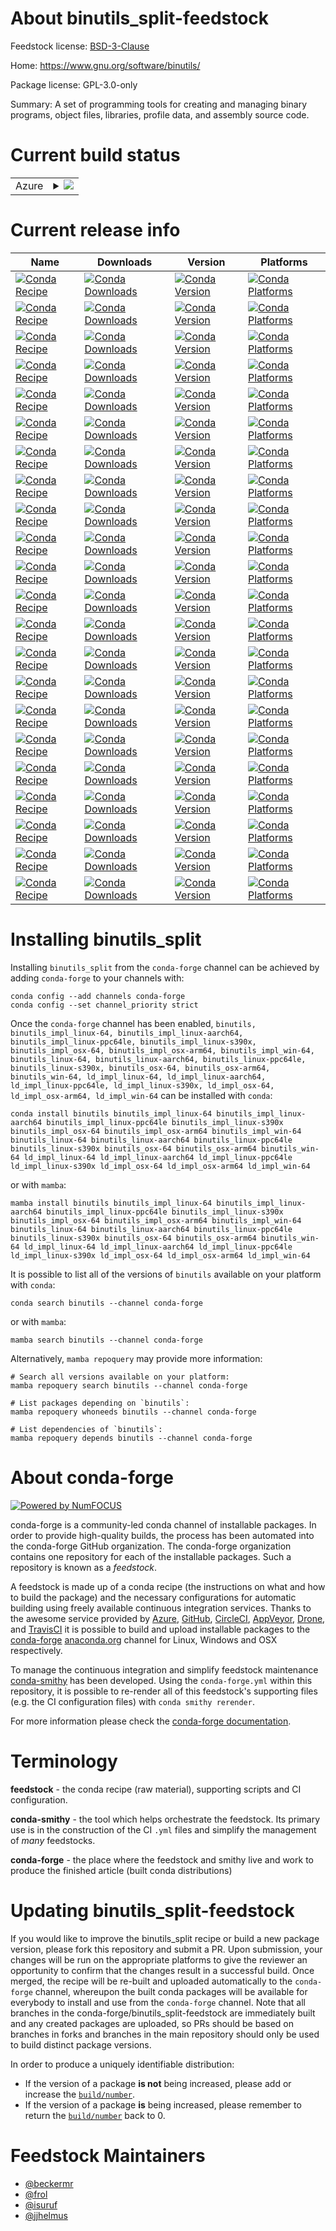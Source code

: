 About binutils_split-feedstock
==============================

Feedstock license: [BSD-3-Clause](https://github.com/conda-forge/binutils-feedstock/blob/main/LICENSE.txt)

Home: https://www.gnu.org/software/binutils/

Package license: GPL-3.0-only

Summary: A set of programming tools for creating and managing binary programs, object files,
libraries, profile data, and assembly source code.


Current build status
====================


<table>
    
  <tr>
    <td>Azure</td>
    <td>
      <details>
        <summary>
          <a href="https://dev.azure.com/conda-forge/feedstock-builds/_build/latest?definitionId=3695&branchName=main">
            <img src="https://dev.azure.com/conda-forge/feedstock-builds/_apis/build/status/binutils-feedstock?branchName=main">
          </a>
        </summary>
        <table>
          <thead><tr><th>Variant</th><th>Status</th></tr></thead>
          <tbody><tr>
              <td>linux_64_cross_target_platformlinux-64ctng_vendorconda_cos6tripletx86_64-conda-linux-gnu</td>
              <td>
                <a href="https://dev.azure.com/conda-forge/feedstock-builds/_build/latest?definitionId=3695&branchName=main">
                  <img src="https://dev.azure.com/conda-forge/feedstock-builds/_apis/build/status/binutils-feedstock?branchName=main&jobName=linux&configuration=linux%20linux_64_cross_target_platformlinux-64ctng_vendorconda_cos6tripletx86_64-conda-linux-gnu" alt="variant">
                </a>
              </td>
            </tr><tr>
              <td>linux_64_cross_target_platformlinux-aarch64ctng_vendorconda_cos7tripletaarch64-conda-linux-gnu</td>
              <td>
                <a href="https://dev.azure.com/conda-forge/feedstock-builds/_build/latest?definitionId=3695&branchName=main">
                  <img src="https://dev.azure.com/conda-forge/feedstock-builds/_apis/build/status/binutils-feedstock?branchName=main&jobName=linux&configuration=linux%20linux_64_cross_target_platformlinux-aarch64ctng_vendorconda_cos7tripletaarch64-conda-linux-gnu" alt="variant">
                </a>
              </td>
            </tr><tr>
              <td>linux_64_cross_target_platformlinux-ppc64lectng_vendorconda_cos7tripletpowerpc64le-conda-linux-gnu</td>
              <td>
                <a href="https://dev.azure.com/conda-forge/feedstock-builds/_build/latest?definitionId=3695&branchName=main">
                  <img src="https://dev.azure.com/conda-forge/feedstock-builds/_apis/build/status/binutils-feedstock?branchName=main&jobName=linux&configuration=linux%20linux_64_cross_target_platformlinux-ppc64lectng_vendorconda_cos7tripletpowerpc64le-conda-linux-gnu" alt="variant">
                </a>
              </td>
            </tr><tr>
              <td>linux_64_cross_target_platformlinux-s390xctng_vendorconda_cos7triplets390x-conda-linux-gnu</td>
              <td>
                <a href="https://dev.azure.com/conda-forge/feedstock-builds/_build/latest?definitionId=3695&branchName=main">
                  <img src="https://dev.azure.com/conda-forge/feedstock-builds/_apis/build/status/binutils-feedstock?branchName=main&jobName=linux&configuration=linux%20linux_64_cross_target_platformlinux-s390xctng_vendorconda_cos7triplets390x-conda-linux-gnu" alt="variant">
                </a>
              </td>
            </tr><tr>
              <td>linux_64_cross_target_platformosx-64ctng_vendornonetripletx86_64-apple-darwin13.4.0</td>
              <td>
                <a href="https://dev.azure.com/conda-forge/feedstock-builds/_build/latest?definitionId=3695&branchName=main">
                  <img src="https://dev.azure.com/conda-forge/feedstock-builds/_apis/build/status/binutils-feedstock?branchName=main&jobName=linux&configuration=linux%20linux_64_cross_target_platformosx-64ctng_vendornonetripletx86_64-apple-darwin13.4.0" alt="variant">
                </a>
              </td>
            </tr><tr>
              <td>linux_64_cross_target_platformosx-arm64ctng_vendornonetripletarm64-apple-darwin20.0.0</td>
              <td>
                <a href="https://dev.azure.com/conda-forge/feedstock-builds/_build/latest?definitionId=3695&branchName=main">
                  <img src="https://dev.azure.com/conda-forge/feedstock-builds/_apis/build/status/binutils-feedstock?branchName=main&jobName=linux&configuration=linux%20linux_64_cross_target_platformosx-arm64ctng_vendornonetripletarm64-apple-darwin20.0.0" alt="variant">
                </a>
              </td>
            </tr><tr>
              <td>linux_64_cross_target_platformwin-64ctng_vendornonetripletx86_64-w64-mingw32</td>
              <td>
                <a href="https://dev.azure.com/conda-forge/feedstock-builds/_build/latest?definitionId=3695&branchName=main">
                  <img src="https://dev.azure.com/conda-forge/feedstock-builds/_apis/build/status/binutils-feedstock?branchName=main&jobName=linux&configuration=linux%20linux_64_cross_target_platformwin-64ctng_vendornonetripletx86_64-w64-mingw32" alt="variant">
                </a>
              </td>
            </tr><tr>
              <td>linux_aarch64_cross_target_platformlinux-64ctng_vendorconda_cos6tripletx86_64-conda-linux-gnu</td>
              <td>
                <a href="https://dev.azure.com/conda-forge/feedstock-builds/_build/latest?definitionId=3695&branchName=main">
                  <img src="https://dev.azure.com/conda-forge/feedstock-builds/_apis/build/status/binutils-feedstock?branchName=main&jobName=linux&configuration=linux%20linux_aarch64_cross_target_platformlinux-64ctng_vendorconda_cos6tripletx86_64-conda-linux-gnu" alt="variant">
                </a>
              </td>
            </tr><tr>
              <td>linux_aarch64_cross_target_platformlinux-aarch64ctng_vendorconda_cos7tripletaarch64-conda-linux-gnu</td>
              <td>
                <a href="https://dev.azure.com/conda-forge/feedstock-builds/_build/latest?definitionId=3695&branchName=main">
                  <img src="https://dev.azure.com/conda-forge/feedstock-builds/_apis/build/status/binutils-feedstock?branchName=main&jobName=linux&configuration=linux%20linux_aarch64_cross_target_platformlinux-aarch64ctng_vendorconda_cos7tripletaarch64-conda-linux-gnu" alt="variant">
                </a>
              </td>
            </tr><tr>
              <td>linux_aarch64_cross_target_platformlinux-ppc64lectng_vendorconda_cos7tripletpowerpc64le-conda-linux-gnu</td>
              <td>
                <a href="https://dev.azure.com/conda-forge/feedstock-builds/_build/latest?definitionId=3695&branchName=main">
                  <img src="https://dev.azure.com/conda-forge/feedstock-builds/_apis/build/status/binutils-feedstock?branchName=main&jobName=linux&configuration=linux%20linux_aarch64_cross_target_platformlinux-ppc64lectng_vendorconda_cos7tripletpowerpc64le-conda-linux-gnu" alt="variant">
                </a>
              </td>
            </tr><tr>
              <td>linux_aarch64_cross_target_platformlinux-s390xctng_vendorconda_cos7triplets390x-conda-linux-gnu</td>
              <td>
                <a href="https://dev.azure.com/conda-forge/feedstock-builds/_build/latest?definitionId=3695&branchName=main">
                  <img src="https://dev.azure.com/conda-forge/feedstock-builds/_apis/build/status/binutils-feedstock?branchName=main&jobName=linux&configuration=linux%20linux_aarch64_cross_target_platformlinux-s390xctng_vendorconda_cos7triplets390x-conda-linux-gnu" alt="variant">
                </a>
              </td>
            </tr><tr>
              <td>linux_aarch64_cross_target_platformosx-64ctng_vendornonetripletx86_64-apple-darwin13.4.0</td>
              <td>
                <a href="https://dev.azure.com/conda-forge/feedstock-builds/_build/latest?definitionId=3695&branchName=main">
                  <img src="https://dev.azure.com/conda-forge/feedstock-builds/_apis/build/status/binutils-feedstock?branchName=main&jobName=linux&configuration=linux%20linux_aarch64_cross_target_platformosx-64ctng_vendornonetripletx86_64-apple-darwin13.4.0" alt="variant">
                </a>
              </td>
            </tr><tr>
              <td>linux_aarch64_cross_target_platformosx-arm64ctng_vendornonetripletarm64-apple-darwin20.0.0</td>
              <td>
                <a href="https://dev.azure.com/conda-forge/feedstock-builds/_build/latest?definitionId=3695&branchName=main">
                  <img src="https://dev.azure.com/conda-forge/feedstock-builds/_apis/build/status/binutils-feedstock?branchName=main&jobName=linux&configuration=linux%20linux_aarch64_cross_target_platformosx-arm64ctng_vendornonetripletarm64-apple-darwin20.0.0" alt="variant">
                </a>
              </td>
            </tr><tr>
              <td>linux_aarch64_cross_target_platformwin-64ctng_vendornonetripletx86_64-w64-mingw32</td>
              <td>
                <a href="https://dev.azure.com/conda-forge/feedstock-builds/_build/latest?definitionId=3695&branchName=main">
                  <img src="https://dev.azure.com/conda-forge/feedstock-builds/_apis/build/status/binutils-feedstock?branchName=main&jobName=linux&configuration=linux%20linux_aarch64_cross_target_platformwin-64ctng_vendornonetripletx86_64-w64-mingw32" alt="variant">
                </a>
              </td>
            </tr><tr>
              <td>linux_ppc64le_cross_target_platformlinux-64ctng_vendorconda_cos6tripletx86_64-conda-linux-gnu</td>
              <td>
                <a href="https://dev.azure.com/conda-forge/feedstock-builds/_build/latest?definitionId=3695&branchName=main">
                  <img src="https://dev.azure.com/conda-forge/feedstock-builds/_apis/build/status/binutils-feedstock?branchName=main&jobName=linux&configuration=linux%20linux_ppc64le_cross_target_platformlinux-64ctng_vendorconda_cos6tripletx86_64-conda-linux-gnu" alt="variant">
                </a>
              </td>
            </tr><tr>
              <td>linux_ppc64le_cross_target_platformlinux-aarch64ctng_vendorconda_cos7tripletaarch64-conda-linux-gnu</td>
              <td>
                <a href="https://dev.azure.com/conda-forge/feedstock-builds/_build/latest?definitionId=3695&branchName=main">
                  <img src="https://dev.azure.com/conda-forge/feedstock-builds/_apis/build/status/binutils-feedstock?branchName=main&jobName=linux&configuration=linux%20linux_ppc64le_cross_target_platformlinux-aarch64ctng_vendorconda_cos7tripletaarch64-conda-linux-gnu" alt="variant">
                </a>
              </td>
            </tr><tr>
              <td>linux_ppc64le_cross_target_platformlinux-ppc64lectng_vendorconda_cos7tripletpowerpc64le-conda-linux-gnu</td>
              <td>
                <a href="https://dev.azure.com/conda-forge/feedstock-builds/_build/latest?definitionId=3695&branchName=main">
                  <img src="https://dev.azure.com/conda-forge/feedstock-builds/_apis/build/status/binutils-feedstock?branchName=main&jobName=linux&configuration=linux%20linux_ppc64le_cross_target_platformlinux-ppc64lectng_vendorconda_cos7tripletpowerpc64le-conda-linux-gnu" alt="variant">
                </a>
              </td>
            </tr><tr>
              <td>linux_ppc64le_cross_target_platformlinux-s390xctng_vendorconda_cos7triplets390x-conda-linux-gnu</td>
              <td>
                <a href="https://dev.azure.com/conda-forge/feedstock-builds/_build/latest?definitionId=3695&branchName=main">
                  <img src="https://dev.azure.com/conda-forge/feedstock-builds/_apis/build/status/binutils-feedstock?branchName=main&jobName=linux&configuration=linux%20linux_ppc64le_cross_target_platformlinux-s390xctng_vendorconda_cos7triplets390x-conda-linux-gnu" alt="variant">
                </a>
              </td>
            </tr><tr>
              <td>linux_ppc64le_cross_target_platformosx-64ctng_vendornonetripletx86_64-apple-darwin13.4.0</td>
              <td>
                <a href="https://dev.azure.com/conda-forge/feedstock-builds/_build/latest?definitionId=3695&branchName=main">
                  <img src="https://dev.azure.com/conda-forge/feedstock-builds/_apis/build/status/binutils-feedstock?branchName=main&jobName=linux&configuration=linux%20linux_ppc64le_cross_target_platformosx-64ctng_vendornonetripletx86_64-apple-darwin13.4.0" alt="variant">
                </a>
              </td>
            </tr><tr>
              <td>linux_ppc64le_cross_target_platformosx-arm64ctng_vendornonetripletarm64-apple-darwin20.0.0</td>
              <td>
                <a href="https://dev.azure.com/conda-forge/feedstock-builds/_build/latest?definitionId=3695&branchName=main">
                  <img src="https://dev.azure.com/conda-forge/feedstock-builds/_apis/build/status/binutils-feedstock?branchName=main&jobName=linux&configuration=linux%20linux_ppc64le_cross_target_platformosx-arm64ctng_vendornonetripletarm64-apple-darwin20.0.0" alt="variant">
                </a>
              </td>
            </tr><tr>
              <td>linux_ppc64le_cross_target_platformwin-64ctng_vendornonetripletx86_64-w64-mingw32</td>
              <td>
                <a href="https://dev.azure.com/conda-forge/feedstock-builds/_build/latest?definitionId=3695&branchName=main">
                  <img src="https://dev.azure.com/conda-forge/feedstock-builds/_apis/build/status/binutils-feedstock?branchName=main&jobName=linux&configuration=linux%20linux_ppc64le_cross_target_platformwin-64ctng_vendornonetripletx86_64-w64-mingw32" alt="variant">
                </a>
              </td>
            </tr><tr>
              <td>linux_s390x_cross_target_platformlinux-64ctng_vendorconda_cos6tripletx86_64-conda-linux-gnu</td>
              <td>
                <a href="https://dev.azure.com/conda-forge/feedstock-builds/_build/latest?definitionId=3695&branchName=main">
                  <img src="https://dev.azure.com/conda-forge/feedstock-builds/_apis/build/status/binutils-feedstock?branchName=main&jobName=linux&configuration=linux%20linux_s390x_cross_target_platformlinux-64ctng_vendorconda_cos6tripletx86_64-conda-linux-gnu" alt="variant">
                </a>
              </td>
            </tr><tr>
              <td>linux_s390x_cross_target_platformlinux-aarch64ctng_vendorconda_cos7tripletaarch64-conda-linux-gnu</td>
              <td>
                <a href="https://dev.azure.com/conda-forge/feedstock-builds/_build/latest?definitionId=3695&branchName=main">
                  <img src="https://dev.azure.com/conda-forge/feedstock-builds/_apis/build/status/binutils-feedstock?branchName=main&jobName=linux&configuration=linux%20linux_s390x_cross_target_platformlinux-aarch64ctng_vendorconda_cos7tripletaarch64-conda-linux-gnu" alt="variant">
                </a>
              </td>
            </tr><tr>
              <td>linux_s390x_cross_target_platformlinux-ppc64lectng_vendorconda_cos7tripletpowerpc64le-conda-linux-gnu</td>
              <td>
                <a href="https://dev.azure.com/conda-forge/feedstock-builds/_build/latest?definitionId=3695&branchName=main">
                  <img src="https://dev.azure.com/conda-forge/feedstock-builds/_apis/build/status/binutils-feedstock?branchName=main&jobName=linux&configuration=linux%20linux_s390x_cross_target_platformlinux-ppc64lectng_vendorconda_cos7tripletpowerpc64le-conda-linux-gnu" alt="variant">
                </a>
              </td>
            </tr><tr>
              <td>linux_s390x_cross_target_platformlinux-s390xctng_vendorconda_cos7triplets390x-conda-linux-gnu</td>
              <td>
                <a href="https://dev.azure.com/conda-forge/feedstock-builds/_build/latest?definitionId=3695&branchName=main">
                  <img src="https://dev.azure.com/conda-forge/feedstock-builds/_apis/build/status/binutils-feedstock?branchName=main&jobName=linux&configuration=linux%20linux_s390x_cross_target_platformlinux-s390xctng_vendorconda_cos7triplets390x-conda-linux-gnu" alt="variant">
                </a>
              </td>
            </tr><tr>
              <td>linux_s390x_cross_target_platformosx-64ctng_vendornonetripletx86_64-apple-darwin13.4.0</td>
              <td>
                <a href="https://dev.azure.com/conda-forge/feedstock-builds/_build/latest?definitionId=3695&branchName=main">
                  <img src="https://dev.azure.com/conda-forge/feedstock-builds/_apis/build/status/binutils-feedstock?branchName=main&jobName=linux&configuration=linux%20linux_s390x_cross_target_platformosx-64ctng_vendornonetripletx86_64-apple-darwin13.4.0" alt="variant">
                </a>
              </td>
            </tr><tr>
              <td>linux_s390x_cross_target_platformosx-arm64ctng_vendornonetripletarm64-apple-darwin20.0.0</td>
              <td>
                <a href="https://dev.azure.com/conda-forge/feedstock-builds/_build/latest?definitionId=3695&branchName=main">
                  <img src="https://dev.azure.com/conda-forge/feedstock-builds/_apis/build/status/binutils-feedstock?branchName=main&jobName=linux&configuration=linux%20linux_s390x_cross_target_platformosx-arm64ctng_vendornonetripletarm64-apple-darwin20.0.0" alt="variant">
                </a>
              </td>
            </tr><tr>
              <td>linux_s390x_cross_target_platformwin-64ctng_vendornonetripletx86_64-w64-mingw32</td>
              <td>
                <a href="https://dev.azure.com/conda-forge/feedstock-builds/_build/latest?definitionId=3695&branchName=main">
                  <img src="https://dev.azure.com/conda-forge/feedstock-builds/_apis/build/status/binutils-feedstock?branchName=main&jobName=linux&configuration=linux%20linux_s390x_cross_target_platformwin-64ctng_vendornonetripletx86_64-w64-mingw32" alt="variant">
                </a>
              </td>
            </tr><tr>
              <td>osx_64_cross_target_platformlinux-64ctng_vendorconda_cos6tripletx86_64-conda-linux-gnu</td>
              <td>
                <a href="https://dev.azure.com/conda-forge/feedstock-builds/_build/latest?definitionId=3695&branchName=main">
                  <img src="https://dev.azure.com/conda-forge/feedstock-builds/_apis/build/status/binutils-feedstock?branchName=main&jobName=osx&configuration=osx%20osx_64_cross_target_platformlinux-64ctng_vendorconda_cos6tripletx86_64-conda-linux-gnu" alt="variant">
                </a>
              </td>
            </tr><tr>
              <td>osx_64_cross_target_platformlinux-aarch64ctng_vendorconda_cos7tripletaarch64-conda-linux-gnu</td>
              <td>
                <a href="https://dev.azure.com/conda-forge/feedstock-builds/_build/latest?definitionId=3695&branchName=main">
                  <img src="https://dev.azure.com/conda-forge/feedstock-builds/_apis/build/status/binutils-feedstock?branchName=main&jobName=osx&configuration=osx%20osx_64_cross_target_platformlinux-aarch64ctng_vendorconda_cos7tripletaarch64-conda-linux-gnu" alt="variant">
                </a>
              </td>
            </tr><tr>
              <td>osx_64_cross_target_platformlinux-ppc64lectng_vendorconda_cos7tripletpowerpc64le-conda-linux-gnu</td>
              <td>
                <a href="https://dev.azure.com/conda-forge/feedstock-builds/_build/latest?definitionId=3695&branchName=main">
                  <img src="https://dev.azure.com/conda-forge/feedstock-builds/_apis/build/status/binutils-feedstock?branchName=main&jobName=osx&configuration=osx%20osx_64_cross_target_platformlinux-ppc64lectng_vendorconda_cos7tripletpowerpc64le-conda-linux-gnu" alt="variant">
                </a>
              </td>
            </tr><tr>
              <td>osx_64_cross_target_platformlinux-s390xctng_vendorconda_cos7triplets390x-conda-linux-gnu</td>
              <td>
                <a href="https://dev.azure.com/conda-forge/feedstock-builds/_build/latest?definitionId=3695&branchName=main">
                  <img src="https://dev.azure.com/conda-forge/feedstock-builds/_apis/build/status/binutils-feedstock?branchName=main&jobName=osx&configuration=osx%20osx_64_cross_target_platformlinux-s390xctng_vendorconda_cos7triplets390x-conda-linux-gnu" alt="variant">
                </a>
              </td>
            </tr><tr>
              <td>osx_64_cross_target_platformosx-64ctng_vendornonetripletx86_64-apple-darwin13.4.0</td>
              <td>
                <a href="https://dev.azure.com/conda-forge/feedstock-builds/_build/latest?definitionId=3695&branchName=main">
                  <img src="https://dev.azure.com/conda-forge/feedstock-builds/_apis/build/status/binutils-feedstock?branchName=main&jobName=osx&configuration=osx%20osx_64_cross_target_platformosx-64ctng_vendornonetripletx86_64-apple-darwin13.4.0" alt="variant">
                </a>
              </td>
            </tr><tr>
              <td>osx_64_cross_target_platformosx-arm64ctng_vendornonetripletarm64-apple-darwin20.0.0</td>
              <td>
                <a href="https://dev.azure.com/conda-forge/feedstock-builds/_build/latest?definitionId=3695&branchName=main">
                  <img src="https://dev.azure.com/conda-forge/feedstock-builds/_apis/build/status/binutils-feedstock?branchName=main&jobName=osx&configuration=osx%20osx_64_cross_target_platformosx-arm64ctng_vendornonetripletarm64-apple-darwin20.0.0" alt="variant">
                </a>
              </td>
            </tr><tr>
              <td>osx_64_cross_target_platformwin-64ctng_vendornonetripletx86_64-w64-mingw32</td>
              <td>
                <a href="https://dev.azure.com/conda-forge/feedstock-builds/_build/latest?definitionId=3695&branchName=main">
                  <img src="https://dev.azure.com/conda-forge/feedstock-builds/_apis/build/status/binutils-feedstock?branchName=main&jobName=osx&configuration=osx%20osx_64_cross_target_platformwin-64ctng_vendornonetripletx86_64-w64-mingw32" alt="variant">
                </a>
              </td>
            </tr><tr>
              <td>win_64_cross_target_platformwin-64ctng_vendornonetripletx86_64-w64-mingw32</td>
              <td>
                <a href="https://dev.azure.com/conda-forge/feedstock-builds/_build/latest?definitionId=3695&branchName=main">
                  <img src="https://dev.azure.com/conda-forge/feedstock-builds/_apis/build/status/binutils-feedstock?branchName=main&jobName=win&configuration=win%20win_64_cross_target_platformwin-64ctng_vendornonetripletx86_64-w64-mingw32" alt="variant">
                </a>
              </td>
            </tr>
          </tbody>
        </table>
      </details>
    </td>
  </tr>
</table>

Current release info
====================

| Name | Downloads | Version | Platforms |
| --- | --- | --- | --- |
| [![Conda Recipe](https://img.shields.io/badge/recipe-binutils-green.svg)](https://anaconda.org/conda-forge/binutils) | [![Conda Downloads](https://img.shields.io/conda/dn/conda-forge/binutils.svg)](https://anaconda.org/conda-forge/binutils) | [![Conda Version](https://img.shields.io/conda/vn/conda-forge/binutils.svg)](https://anaconda.org/conda-forge/binutils) | [![Conda Platforms](https://img.shields.io/conda/pn/conda-forge/binutils.svg)](https://anaconda.org/conda-forge/binutils) |
| [![Conda Recipe](https://img.shields.io/badge/recipe-binutils_impl_linux--64-green.svg)](https://anaconda.org/conda-forge/binutils_impl_linux-64) | [![Conda Downloads](https://img.shields.io/conda/dn/conda-forge/binutils_impl_linux-64.svg)](https://anaconda.org/conda-forge/binutils_impl_linux-64) | [![Conda Version](https://img.shields.io/conda/vn/conda-forge/binutils_impl_linux-64.svg)](https://anaconda.org/conda-forge/binutils_impl_linux-64) | [![Conda Platforms](https://img.shields.io/conda/pn/conda-forge/binutils_impl_linux-64.svg)](https://anaconda.org/conda-forge/binutils_impl_linux-64) |
| [![Conda Recipe](https://img.shields.io/badge/recipe-binutils_impl_linux--aarch64-green.svg)](https://anaconda.org/conda-forge/binutils_impl_linux-aarch64) | [![Conda Downloads](https://img.shields.io/conda/dn/conda-forge/binutils_impl_linux-aarch64.svg)](https://anaconda.org/conda-forge/binutils_impl_linux-aarch64) | [![Conda Version](https://img.shields.io/conda/vn/conda-forge/binutils_impl_linux-aarch64.svg)](https://anaconda.org/conda-forge/binutils_impl_linux-aarch64) | [![Conda Platforms](https://img.shields.io/conda/pn/conda-forge/binutils_impl_linux-aarch64.svg)](https://anaconda.org/conda-forge/binutils_impl_linux-aarch64) |
| [![Conda Recipe](https://img.shields.io/badge/recipe-binutils_impl_linux--ppc64le-green.svg)](https://anaconda.org/conda-forge/binutils_impl_linux-ppc64le) | [![Conda Downloads](https://img.shields.io/conda/dn/conda-forge/binutils_impl_linux-ppc64le.svg)](https://anaconda.org/conda-forge/binutils_impl_linux-ppc64le) | [![Conda Version](https://img.shields.io/conda/vn/conda-forge/binutils_impl_linux-ppc64le.svg)](https://anaconda.org/conda-forge/binutils_impl_linux-ppc64le) | [![Conda Platforms](https://img.shields.io/conda/pn/conda-forge/binutils_impl_linux-ppc64le.svg)](https://anaconda.org/conda-forge/binutils_impl_linux-ppc64le) |
| [![Conda Recipe](https://img.shields.io/badge/recipe-binutils_impl_linux--s390x-green.svg)](https://anaconda.org/conda-forge/binutils_impl_linux-s390x) | [![Conda Downloads](https://img.shields.io/conda/dn/conda-forge/binutils_impl_linux-s390x.svg)](https://anaconda.org/conda-forge/binutils_impl_linux-s390x) | [![Conda Version](https://img.shields.io/conda/vn/conda-forge/binutils_impl_linux-s390x.svg)](https://anaconda.org/conda-forge/binutils_impl_linux-s390x) | [![Conda Platforms](https://img.shields.io/conda/pn/conda-forge/binutils_impl_linux-s390x.svg)](https://anaconda.org/conda-forge/binutils_impl_linux-s390x) |
| [![Conda Recipe](https://img.shields.io/badge/recipe-binutils_impl_osx--64-green.svg)](https://anaconda.org/conda-forge/binutils_impl_osx-64) | [![Conda Downloads](https://img.shields.io/conda/dn/conda-forge/binutils_impl_osx-64.svg)](https://anaconda.org/conda-forge/binutils_impl_osx-64) | [![Conda Version](https://img.shields.io/conda/vn/conda-forge/binutils_impl_osx-64.svg)](https://anaconda.org/conda-forge/binutils_impl_osx-64) | [![Conda Platforms](https://img.shields.io/conda/pn/conda-forge/binutils_impl_osx-64.svg)](https://anaconda.org/conda-forge/binutils_impl_osx-64) |
| [![Conda Recipe](https://img.shields.io/badge/recipe-binutils_impl_osx--arm64-green.svg)](https://anaconda.org/conda-forge/binutils_impl_osx-arm64) | [![Conda Downloads](https://img.shields.io/conda/dn/conda-forge/binutils_impl_osx-arm64.svg)](https://anaconda.org/conda-forge/binutils_impl_osx-arm64) | [![Conda Version](https://img.shields.io/conda/vn/conda-forge/binutils_impl_osx-arm64.svg)](https://anaconda.org/conda-forge/binutils_impl_osx-arm64) | [![Conda Platforms](https://img.shields.io/conda/pn/conda-forge/binutils_impl_osx-arm64.svg)](https://anaconda.org/conda-forge/binutils_impl_osx-arm64) |
| [![Conda Recipe](https://img.shields.io/badge/recipe-binutils_impl_win--64-green.svg)](https://anaconda.org/conda-forge/binutils_impl_win-64) | [![Conda Downloads](https://img.shields.io/conda/dn/conda-forge/binutils_impl_win-64.svg)](https://anaconda.org/conda-forge/binutils_impl_win-64) | [![Conda Version](https://img.shields.io/conda/vn/conda-forge/binutils_impl_win-64.svg)](https://anaconda.org/conda-forge/binutils_impl_win-64) | [![Conda Platforms](https://img.shields.io/conda/pn/conda-forge/binutils_impl_win-64.svg)](https://anaconda.org/conda-forge/binutils_impl_win-64) |
| [![Conda Recipe](https://img.shields.io/badge/recipe-binutils_linux--64-green.svg)](https://anaconda.org/conda-forge/binutils_linux-64) | [![Conda Downloads](https://img.shields.io/conda/dn/conda-forge/binutils_linux-64.svg)](https://anaconda.org/conda-forge/binutils_linux-64) | [![Conda Version](https://img.shields.io/conda/vn/conda-forge/binutils_linux-64.svg)](https://anaconda.org/conda-forge/binutils_linux-64) | [![Conda Platforms](https://img.shields.io/conda/pn/conda-forge/binutils_linux-64.svg)](https://anaconda.org/conda-forge/binutils_linux-64) |
| [![Conda Recipe](https://img.shields.io/badge/recipe-binutils_linux--aarch64-green.svg)](https://anaconda.org/conda-forge/binutils_linux-aarch64) | [![Conda Downloads](https://img.shields.io/conda/dn/conda-forge/binutils_linux-aarch64.svg)](https://anaconda.org/conda-forge/binutils_linux-aarch64) | [![Conda Version](https://img.shields.io/conda/vn/conda-forge/binutils_linux-aarch64.svg)](https://anaconda.org/conda-forge/binutils_linux-aarch64) | [![Conda Platforms](https://img.shields.io/conda/pn/conda-forge/binutils_linux-aarch64.svg)](https://anaconda.org/conda-forge/binutils_linux-aarch64) |
| [![Conda Recipe](https://img.shields.io/badge/recipe-binutils_linux--ppc64le-green.svg)](https://anaconda.org/conda-forge/binutils_linux-ppc64le) | [![Conda Downloads](https://img.shields.io/conda/dn/conda-forge/binutils_linux-ppc64le.svg)](https://anaconda.org/conda-forge/binutils_linux-ppc64le) | [![Conda Version](https://img.shields.io/conda/vn/conda-forge/binutils_linux-ppc64le.svg)](https://anaconda.org/conda-forge/binutils_linux-ppc64le) | [![Conda Platforms](https://img.shields.io/conda/pn/conda-forge/binutils_linux-ppc64le.svg)](https://anaconda.org/conda-forge/binutils_linux-ppc64le) |
| [![Conda Recipe](https://img.shields.io/badge/recipe-binutils_linux--s390x-green.svg)](https://anaconda.org/conda-forge/binutils_linux-s390x) | [![Conda Downloads](https://img.shields.io/conda/dn/conda-forge/binutils_linux-s390x.svg)](https://anaconda.org/conda-forge/binutils_linux-s390x) | [![Conda Version](https://img.shields.io/conda/vn/conda-forge/binutils_linux-s390x.svg)](https://anaconda.org/conda-forge/binutils_linux-s390x) | [![Conda Platforms](https://img.shields.io/conda/pn/conda-forge/binutils_linux-s390x.svg)](https://anaconda.org/conda-forge/binutils_linux-s390x) |
| [![Conda Recipe](https://img.shields.io/badge/recipe-binutils_osx--64-green.svg)](https://anaconda.org/conda-forge/binutils_osx-64) | [![Conda Downloads](https://img.shields.io/conda/dn/conda-forge/binutils_osx-64.svg)](https://anaconda.org/conda-forge/binutils_osx-64) | [![Conda Version](https://img.shields.io/conda/vn/conda-forge/binutils_osx-64.svg)](https://anaconda.org/conda-forge/binutils_osx-64) | [![Conda Platforms](https://img.shields.io/conda/pn/conda-forge/binutils_osx-64.svg)](https://anaconda.org/conda-forge/binutils_osx-64) |
| [![Conda Recipe](https://img.shields.io/badge/recipe-binutils_osx--arm64-green.svg)](https://anaconda.org/conda-forge/binutils_osx-arm64) | [![Conda Downloads](https://img.shields.io/conda/dn/conda-forge/binutils_osx-arm64.svg)](https://anaconda.org/conda-forge/binutils_osx-arm64) | [![Conda Version](https://img.shields.io/conda/vn/conda-forge/binutils_osx-arm64.svg)](https://anaconda.org/conda-forge/binutils_osx-arm64) | [![Conda Platforms](https://img.shields.io/conda/pn/conda-forge/binutils_osx-arm64.svg)](https://anaconda.org/conda-forge/binutils_osx-arm64) |
| [![Conda Recipe](https://img.shields.io/badge/recipe-binutils_win--64-green.svg)](https://anaconda.org/conda-forge/binutils_win-64) | [![Conda Downloads](https://img.shields.io/conda/dn/conda-forge/binutils_win-64.svg)](https://anaconda.org/conda-forge/binutils_win-64) | [![Conda Version](https://img.shields.io/conda/vn/conda-forge/binutils_win-64.svg)](https://anaconda.org/conda-forge/binutils_win-64) | [![Conda Platforms](https://img.shields.io/conda/pn/conda-forge/binutils_win-64.svg)](https://anaconda.org/conda-forge/binutils_win-64) |
| [![Conda Recipe](https://img.shields.io/badge/recipe-ld_impl_linux--64-green.svg)](https://anaconda.org/conda-forge/ld_impl_linux-64) | [![Conda Downloads](https://img.shields.io/conda/dn/conda-forge/ld_impl_linux-64.svg)](https://anaconda.org/conda-forge/ld_impl_linux-64) | [![Conda Version](https://img.shields.io/conda/vn/conda-forge/ld_impl_linux-64.svg)](https://anaconda.org/conda-forge/ld_impl_linux-64) | [![Conda Platforms](https://img.shields.io/conda/pn/conda-forge/ld_impl_linux-64.svg)](https://anaconda.org/conda-forge/ld_impl_linux-64) |
| [![Conda Recipe](https://img.shields.io/badge/recipe-ld_impl_linux--aarch64-green.svg)](https://anaconda.org/conda-forge/ld_impl_linux-aarch64) | [![Conda Downloads](https://img.shields.io/conda/dn/conda-forge/ld_impl_linux-aarch64.svg)](https://anaconda.org/conda-forge/ld_impl_linux-aarch64) | [![Conda Version](https://img.shields.io/conda/vn/conda-forge/ld_impl_linux-aarch64.svg)](https://anaconda.org/conda-forge/ld_impl_linux-aarch64) | [![Conda Platforms](https://img.shields.io/conda/pn/conda-forge/ld_impl_linux-aarch64.svg)](https://anaconda.org/conda-forge/ld_impl_linux-aarch64) |
| [![Conda Recipe](https://img.shields.io/badge/recipe-ld_impl_linux--ppc64le-green.svg)](https://anaconda.org/conda-forge/ld_impl_linux-ppc64le) | [![Conda Downloads](https://img.shields.io/conda/dn/conda-forge/ld_impl_linux-ppc64le.svg)](https://anaconda.org/conda-forge/ld_impl_linux-ppc64le) | [![Conda Version](https://img.shields.io/conda/vn/conda-forge/ld_impl_linux-ppc64le.svg)](https://anaconda.org/conda-forge/ld_impl_linux-ppc64le) | [![Conda Platforms](https://img.shields.io/conda/pn/conda-forge/ld_impl_linux-ppc64le.svg)](https://anaconda.org/conda-forge/ld_impl_linux-ppc64le) |
| [![Conda Recipe](https://img.shields.io/badge/recipe-ld_impl_linux--s390x-green.svg)](https://anaconda.org/conda-forge/ld_impl_linux-s390x) | [![Conda Downloads](https://img.shields.io/conda/dn/conda-forge/ld_impl_linux-s390x.svg)](https://anaconda.org/conda-forge/ld_impl_linux-s390x) | [![Conda Version](https://img.shields.io/conda/vn/conda-forge/ld_impl_linux-s390x.svg)](https://anaconda.org/conda-forge/ld_impl_linux-s390x) | [![Conda Platforms](https://img.shields.io/conda/pn/conda-forge/ld_impl_linux-s390x.svg)](https://anaconda.org/conda-forge/ld_impl_linux-s390x) |
| [![Conda Recipe](https://img.shields.io/badge/recipe-ld_impl_osx--64-green.svg)](https://anaconda.org/conda-forge/ld_impl_osx-64) | [![Conda Downloads](https://img.shields.io/conda/dn/conda-forge/ld_impl_osx-64.svg)](https://anaconda.org/conda-forge/ld_impl_osx-64) | [![Conda Version](https://img.shields.io/conda/vn/conda-forge/ld_impl_osx-64.svg)](https://anaconda.org/conda-forge/ld_impl_osx-64) | [![Conda Platforms](https://img.shields.io/conda/pn/conda-forge/ld_impl_osx-64.svg)](https://anaconda.org/conda-forge/ld_impl_osx-64) |
| [![Conda Recipe](https://img.shields.io/badge/recipe-ld_impl_osx--arm64-green.svg)](https://anaconda.org/conda-forge/ld_impl_osx-arm64) | [![Conda Downloads](https://img.shields.io/conda/dn/conda-forge/ld_impl_osx-arm64.svg)](https://anaconda.org/conda-forge/ld_impl_osx-arm64) | [![Conda Version](https://img.shields.io/conda/vn/conda-forge/ld_impl_osx-arm64.svg)](https://anaconda.org/conda-forge/ld_impl_osx-arm64) | [![Conda Platforms](https://img.shields.io/conda/pn/conda-forge/ld_impl_osx-arm64.svg)](https://anaconda.org/conda-forge/ld_impl_osx-arm64) |
| [![Conda Recipe](https://img.shields.io/badge/recipe-ld_impl_win--64-green.svg)](https://anaconda.org/conda-forge/ld_impl_win-64) | [![Conda Downloads](https://img.shields.io/conda/dn/conda-forge/ld_impl_win-64.svg)](https://anaconda.org/conda-forge/ld_impl_win-64) | [![Conda Version](https://img.shields.io/conda/vn/conda-forge/ld_impl_win-64.svg)](https://anaconda.org/conda-forge/ld_impl_win-64) | [![Conda Platforms](https://img.shields.io/conda/pn/conda-forge/ld_impl_win-64.svg)](https://anaconda.org/conda-forge/ld_impl_win-64) |

Installing binutils_split
=========================

Installing `binutils_split` from the `conda-forge` channel can be achieved by adding `conda-forge` to your channels with:

```
conda config --add channels conda-forge
conda config --set channel_priority strict
```

Once the `conda-forge` channel has been enabled, `binutils, binutils_impl_linux-64, binutils_impl_linux-aarch64, binutils_impl_linux-ppc64le, binutils_impl_linux-s390x, binutils_impl_osx-64, binutils_impl_osx-arm64, binutils_impl_win-64, binutils_linux-64, binutils_linux-aarch64, binutils_linux-ppc64le, binutils_linux-s390x, binutils_osx-64, binutils_osx-arm64, binutils_win-64, ld_impl_linux-64, ld_impl_linux-aarch64, ld_impl_linux-ppc64le, ld_impl_linux-s390x, ld_impl_osx-64, ld_impl_osx-arm64, ld_impl_win-64` can be installed with `conda`:

```
conda install binutils binutils_impl_linux-64 binutils_impl_linux-aarch64 binutils_impl_linux-ppc64le binutils_impl_linux-s390x binutils_impl_osx-64 binutils_impl_osx-arm64 binutils_impl_win-64 binutils_linux-64 binutils_linux-aarch64 binutils_linux-ppc64le binutils_linux-s390x binutils_osx-64 binutils_osx-arm64 binutils_win-64 ld_impl_linux-64 ld_impl_linux-aarch64 ld_impl_linux-ppc64le ld_impl_linux-s390x ld_impl_osx-64 ld_impl_osx-arm64 ld_impl_win-64
```

or with `mamba`:

```
mamba install binutils binutils_impl_linux-64 binutils_impl_linux-aarch64 binutils_impl_linux-ppc64le binutils_impl_linux-s390x binutils_impl_osx-64 binutils_impl_osx-arm64 binutils_impl_win-64 binutils_linux-64 binutils_linux-aarch64 binutils_linux-ppc64le binutils_linux-s390x binutils_osx-64 binutils_osx-arm64 binutils_win-64 ld_impl_linux-64 ld_impl_linux-aarch64 ld_impl_linux-ppc64le ld_impl_linux-s390x ld_impl_osx-64 ld_impl_osx-arm64 ld_impl_win-64
```

It is possible to list all of the versions of `binutils` available on your platform with `conda`:

```
conda search binutils --channel conda-forge
```

or with `mamba`:

```
mamba search binutils --channel conda-forge
```

Alternatively, `mamba repoquery` may provide more information:

```
# Search all versions available on your platform:
mamba repoquery search binutils --channel conda-forge

# List packages depending on `binutils`:
mamba repoquery whoneeds binutils --channel conda-forge

# List dependencies of `binutils`:
mamba repoquery depends binutils --channel conda-forge
```


About conda-forge
=================

[![Powered by
NumFOCUS](https://img.shields.io/badge/powered%20by-NumFOCUS-orange.svg?style=flat&colorA=E1523D&colorB=007D8A)](https://numfocus.org)

conda-forge is a community-led conda channel of installable packages.
In order to provide high-quality builds, the process has been automated into the
conda-forge GitHub organization. The conda-forge organization contains one repository
for each of the installable packages. Such a repository is known as a *feedstock*.

A feedstock is made up of a conda recipe (the instructions on what and how to build
the package) and the necessary configurations for automatic building using freely
available continuous integration services. Thanks to the awesome service provided by
[Azure](https://azure.microsoft.com/en-us/services/devops/), [GitHub](https://github.com/),
[CircleCI](https://circleci.com/), [AppVeyor](https://www.appveyor.com/),
[Drone](https://cloud.drone.io/welcome), and [TravisCI](https://travis-ci.com/)
it is possible to build and upload installable packages to the
[conda-forge](https://anaconda.org/conda-forge) [anaconda.org](https://anaconda.org/)
channel for Linux, Windows and OSX respectively.

To manage the continuous integration and simplify feedstock maintenance
[conda-smithy](https://github.com/conda-forge/conda-smithy) has been developed.
Using the ``conda-forge.yml`` within this repository, it is possible to re-render all of
this feedstock's supporting files (e.g. the CI configuration files) with ``conda smithy rerender``.

For more information please check the [conda-forge documentation](https://conda-forge.org/docs/).

Terminology
===========

**feedstock** - the conda recipe (raw material), supporting scripts and CI configuration.

**conda-smithy** - the tool which helps orchestrate the feedstock.
                   Its primary use is in the construction of the CI ``.yml`` files
                   and simplify the management of *many* feedstocks.

**conda-forge** - the place where the feedstock and smithy live and work to
                  produce the finished article (built conda distributions)


Updating binutils_split-feedstock
=================================

If you would like to improve the binutils_split recipe or build a new
package version, please fork this repository and submit a PR. Upon submission,
your changes will be run on the appropriate platforms to give the reviewer an
opportunity to confirm that the changes result in a successful build. Once
merged, the recipe will be re-built and uploaded automatically to the
`conda-forge` channel, whereupon the built conda packages will be available for
everybody to install and use from the `conda-forge` channel.
Note that all branches in the conda-forge/binutils_split-feedstock are
immediately built and any created packages are uploaded, so PRs should be based
on branches in forks and branches in the main repository should only be used to
build distinct package versions.

In order to produce a uniquely identifiable distribution:
 * If the version of a package **is not** being increased, please add or increase
   the [``build/number``](https://docs.conda.io/projects/conda-build/en/latest/resources/define-metadata.html#build-number-and-string).
 * If the version of a package **is** being increased, please remember to return
   the [``build/number``](https://docs.conda.io/projects/conda-build/en/latest/resources/define-metadata.html#build-number-and-string)
   back to 0.

Feedstock Maintainers
=====================

* [@beckermr](https://github.com/beckermr/)
* [@frol](https://github.com/frol/)
* [@isuruf](https://github.com/isuruf/)
* [@jjhelmus](https://github.com/jjhelmus/)

